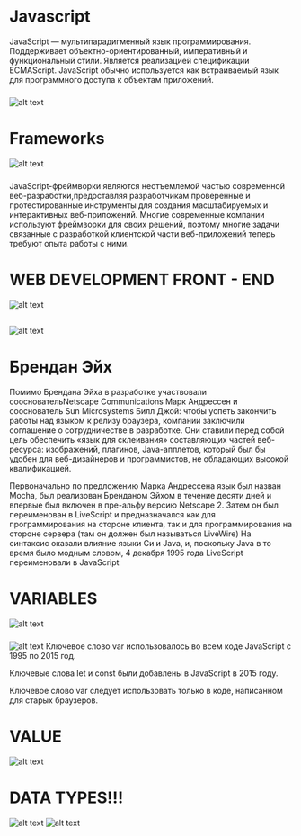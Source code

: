 # Javascript
JavaScript — мультипарадигменный 
язык программирования. Поддерживает
объектно-ориентированный, императивный
и функциональный стили. Является реализацией
спецификации ECMAScript. JavaScript обычно 
используется как встраиваемый язык для программного 
доступа к объектам приложений. 
###
![alt text](js.png)

# Frameworks 
![alt text](frameworks.png)
###
JavaScript-фреймворки являются неотъемлемой частью современной веб-разработки,предоставляя разработчикам проверенные и протестированные инструменты для создания масштабируемых и интерактивных веб-приложений. Многие современные компании используют фреймворки для своих решений, поэтому многие задачи связанные с разработкой клиентской части веб-приложений теперь требуют опыта работы с ними.
###
# WEB DEVELOPMENT FRONT - END
![alt text](web-development.webp)   
##
![alt text](Brendan-Eich.webp)
# Брендан Эйх
Помимо Брендана Эйха в разработке участвовали соосновательNetscape Communications Марк Андрессен и сооснователь Sun Microsystems Билл Джой: чтобы успеть закончить работы над языком к релизу браузера, компании заключили соглашение о сотрудничестве в разработке. Они ставили перед собой цель обеспечить «язык для склеивания» составляющих частей веб-ресурса: изображений, плагинов, Java-апплетов, который был бы удобен для веб-дизайнеров и программистов, не обладающих высокой квалификацией.

Первоначально по предложению Марка Андрессена язык был назван Mocha, был реализован Бренданом Эйхом в течение десяти дней и впервые был включен в пре-альфу версию Netscape 2. Затем он был переименован в LiveScript и предназначался как для программирования на стороне клиента, так и для программирования на стороне сервера (там он должен был называться LiveWire) На синтаксис оказали влияние языки Си и Java, и, поскольку Java в то время было модным словом, 4 декабря 1995 года LiveScript переименовали в JavaScript

# VARIABLES 
![alt text](javascript-variables.jpg)
###
![alt text](variables.png)
Ключевое слово var использовалось во всем коде JavaScript с 1995 по 2015 год.

Ключевые слова let и const были добавлены в JavaScript в 2015 году.

Ключевое слово var следует использовать только в коде, написанном для старых браузеров.



# VALUE
![alt text](jsjs.jpg)

# DATA TYPES!!! 
![alt text](<data  type.jpg>)
![alt text](<Снимок экрана 2024-10-09 171312.png>)